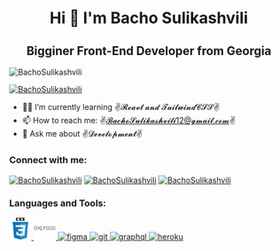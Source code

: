 <h1 align="center">Hi 👋 I'm Bacho Sulikashvili</h1>
<h2 align="center">Bigginer Front-End Developer from Georgia</h2>

<p align="left"> <img src="https://komarev.com/ghpvc/?username=BachoSulikashvilili&label=Profile%20views&color=3f5427&style=plastic" alt="BachoSulikashvili" /> </p>

<p align="left"> <a href="https://github.com/ryo-ma/github-profile-trophy"><img src="https://github-profile-trophy.vercel.app/?username=BachoSulikashvili" alt="BachoSulikashvili" /></a> </p>


- 👨‍💻 I’m currently learning ✌𝓡𝓮𝓪𝓿𝓽 𝓪𝓷𝓭 𝓣𝓪𝓲𝓵𝔀𝓲𝓷𝓭𝓒𝓢𝓢✌
- 📫 How to reach me: ✌𝓑𝓪𝓬𝓱𝓸𝓢𝓾𝓵𝓲𝓴𝓪𝓼𝓱𝓿𝓲𝓵𝓲12@𝓰𝓶𝓪𝓲𝓵.𝓬𝓸𝓶✌
- 💬 Ask me about ✌𝓓𝓮𝓿𝓮𝓵𝓸𝓹𝓶𝓮𝓷𝓽✌

  
<h3 align="left">Connect with me:</h3>
<p align="left">
<a href="https://www.linkedin.com/in/bacho-sulikashvili-121529255/" target="blank"><img align="center" src="https://raw.githubusercontent.com/rahuldkjain/github-profile-readme-generator/master/src/images/icons/Social/linked-in-alt.svg" alt="BachoSulikashvili" height="30" width="40" /></a>
<a href="https://www.facebook.com/bacho.sulikashvili.9" target="blank"><img align="center" src="https://upload.wikimedia.org/wikipedia/commons/e/ee/Logo_de_Facebook.png" alt="BachoSulikashvili" height="30" width="35" /></a>
<a href="https://www.instagram.com/bacho.sulikashvili/" target="blank"><img align="center" src="https://png.pngtree.com/png-vector/20221018/ourmid/pngtree-instagram-social-platform-icon-png-image_6315976.png" alt="BachoSulikashvili" height="30" width="35" /></a>

<h3 align="left">Languages and Tools:</h3>
<p align="left"> <a href="https://www.w3schools.com/css/" target="_blank" rel="noreferrer"> <img src="https://raw.githubusercontent.com/devicons/devicon/master/icons/css3/css3-original-wordmark.svg" alt="css3" width="40" height="40"/> </a> <a href="https://expressjs.com" target="_blank" rel="noreferrer"> <img src="https://raw.githubusercontent.com/devicons/devicon/master/icons/express/express-original-wordmark.svg" alt="express" width="40" height="40"/> </a> <a href="https://www.figma.com/" target="_blank" rel="noreferrer"> <img src="https://www.vectorlogo.zone/logos/figma/figma-icon.svg" alt="figma" width="40" height="40"/> </a> <a href="https://git-scm.com/" target="_blank" rel="noreferrer"> <img src="https://www.vectorlogo.zone/logos/git-scm/git-scm-icon.svg" alt="git" width="40" height="40"/> </a> <a href="https://graphql.org" target="_blank" rel="noreferrer"> <img src="https://www.vectorlogo.zone/logos/graphql/graphql-icon.svg" alt="graphql" width="40" height="40"/> </a> <a href="https://heroku.com" target="_blank" rel="noreferrer"> <img src="https://www.vectorlogo.zone/logos/heroku/heroku-icon.svg" alt="heroku" width="40" height="40"/> </a>
<!--
**BachoSulikashvili/BachoSulikashvili** is a ✨ _special_ ✨ repository because its `README.md` (this file) appears on your GitHub profile.

Here are some ideas to get you started:

- 🔭 I’m currently working on ...
- 🌱 I’m currently learning ✌𝓡𝓮𝓪𝓿𝓽 𝓪𝓷𝓭 𝓣𝓪𝓲𝓵𝔀𝓲𝓷𝓭𝓒𝓢𝓢✌
- 👯 I’m looking to collaborate on ...
- 🤔 I’m looking for help with ...
- 💬 Ask me about ✌𝓓𝓮𝓿𝓮𝓵𝓸𝓹𝓶𝓮𝓷𝓽✌
- 📫 How to reach me: ✌𝓑𝓪𝓬𝓱𝓸𝓢𝓾𝓵𝓲𝓴𝓪𝓼𝓱𝓿𝓲𝓵𝓲12@𝓰𝓶𝓪𝓲𝓵.𝓬𝓸𝓶✌
- 😄 Pronouns: ...
- ⚡ Fun fact: ...
-->

